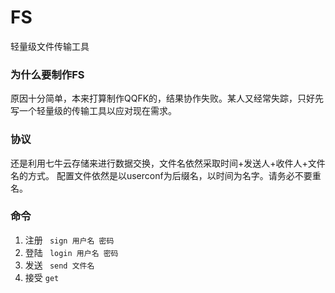 # FS
轻量级文件传输工具
### 为什么要制作FS
原因十分简单，本来打算制作QQFK的，结果协作失败。某人又经常失踪，只好先写一个轻量级的传输工具以应对现在需求。
### 协议
还是利用七牛云存储来进行数据交换，文件名依然采取时间+发送人+收件人+文件名的方式。
配置文件依然是以userconf为后缀名，以时间为名字。请务必不要重名。
### 命令
1. 注册
``` sign 用户名 密码```
2. 登陆
``` login 用户名 密码```
3. 发送
``` send 文件名```
4. 接受
``` get ```
